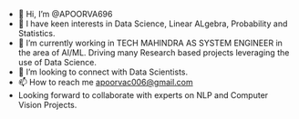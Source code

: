 - 👋 Hi, I’m @APOORVA696
- 👀 I have keen interests in Data Science, Linear ALgebra, Probability and Statistics.
- 🌱 I’m currently working in TECH MAHINDRA AS SYSTEM ENGINEER in the area of AI/ML. Driving many Research based projects leveraging the use of Data Science.
- 💞️ I’m looking to connect with Data Scientists.
- 📫 How to reach me apoorvac006@gmail.com
- Looking forward to collaborate with experts on NLP and Computer Vision Projects.

<!---
APOORVA696/APOORVA696 is a ✨ special ✨ repository because its `README.md` (this file) appears on your GitHub profile.
You can click the Preview link to take a look at your changes.
--->

